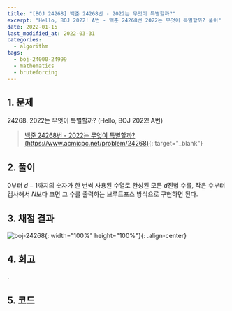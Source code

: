 ```yaml
---
title: "[BOJ 24268] 백준 24268번 - 2022는 무엇이 특별할까?"
excerpt: "Hello, BOJ 2022! A번 - 백준 24268번 2022는 무엇이 특별할까? 풀이"
date: 2022-01-15
last_modified_at: 2022-03-31
categories:
  - algorithm
tags:
  - boj-24000-24999
  - mathematics
  - bruteforcing
---
```


## 1. 문제
$24268$. 2022는 무엇이 특별할까? (Hello, BOJ 2022! A번)

> [백준 24268번 - 2022는 무엇이 특별할까? (https://www.acmicpc.net/problem/24268)](https://www.acmicpc.net/problem/24268){: target="_blank"}

## 2. 풀이

$0$부터 $d-1$까지의 숫자가 한 번씩 사용된 수열로 완성된 모든 $d$진법 수를, 작은 수부터 검사해서 $N$보다 크면 그 수를 출력하는 브루트포스 방식으로 구현하면 된다.

## 3. 채점 결과

![boj-24268](https://user-images.githubusercontent.com/30232837/161062915-fd406094-bbd8-417d-9d11-c54d3695162b.png "boj-24268"){: width="100%" height="100%"}{: .align-center}

## 4. 회고

.

## 5. 코드

<script src="https://gist.github.com/BurningFalls/08721c6a3c670543fcb520fb38288580.js"></script>